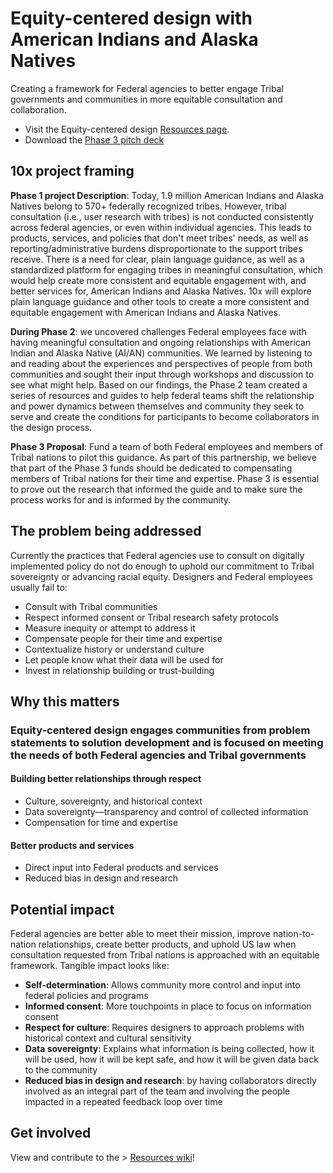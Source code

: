 # Equity-centered design with American Indians and Alaska Natives
Creating a framework for Federal agencies to better engage Tribal governments and communities in more equitable consultation and collaboration. 

- Visit the Equity-centered design [Resources page](https://github.com/18F/Equity-centered-design-with-American-Indians-and-Alaska-Natives-10x/wiki).
- Download the [Phase 3 pitch deck](https://github.com/18F/Equity-centered-design-with-American-Indians-and-Alaska-Natives-10x/blob/main/Equity-centered%20Design%20with%20American%20Indians%20and%20Alaska%20Natives_Phase%202_Pitch%20deck%20(1).pdf)

## 10x project framing 
**Phase 1 project Description**: Today, 1.9 million American Indians and Alaska Natives belong to 570+ federally recognized tribes. However, tribal consultation (i.e., user research with tribes) is not conducted consistently across federal agencies, or even within individual agencies. This leads to products, services, and policies that don't meet tribes' needs, as well as reporting/administrative burdens disproportionate to the support tribes receive. There is a need for clear, plain language guidance, as well as a standardized platform for engaging tribes in meaningful consultation, which would help create more consistent and equitable engagement with, and better services for, American Indians and Alaska Natives. 10x will explore plain language guidance and other tools to create a more consistent and equitable engagement with American Indians and Alaska Natives.

**During Phase 2**: we uncovered challenges Federal employees face with having meaningful consultation and ongoing relationships with American Indian and Alaska Native (AI/AN) communities. We learned by listening to and reading about the experiences and perspectives of people from both communities and sought their input through workshops and discussion to see what might help. Based on our findings, the Phase 2 team created a series of resources and guides to help federal teams shift the relationship and power dynamics between themselves and community they seek to serve and create the conditions for participants to become collaborators in the design process. 

**Phase 3 Proposal**: Fund a team of both Federal employees and members of Tribal nations to pilot this guidance. As part of this partnership, we believe that part of the Phase 3 funds should be dedicated to compensating members of Tribal nations for their time and expertise. Phase 3 is essential to prove out the research that informed the guide and to make sure the process works for and is informed by the community. 

## The problem being addressed 
Currently the practices that Federal agencies use to consult on digitally implemented policy do not do enough to uphold our commitment to Tribal sovereignty or advancing racial equity. Designers and Federal employees usually fail to:
- Consult with Tribal communities
- Respect informed consent or Tribal research safety protocols
- Measure inequity or attempt to address it
- Compensate people for their time and expertise
- Contextualize history or understand culture
- Let people know what their data will be used for
- Invest in relationship building or trust-building

## Why this matters 
### Equity-centered design engages communities from problem statements to solution development and is focused on meeting the needs of both Federal agencies and Tribal governments 
#### Building better relationships through respect
- Culture, sovereignty, and historical context
- Data sovereignty—transparency and control of collected information
- Compensation for time and expertise
#### Better products and services 
- Direct input into Federal products and services
- Reduced bias in design and research

## Potential impact
Federal agencies are better able to meet their mission, improve nation-to-nation relationships, create better products, and uphold US law when consultation requested from Tribal nations is approached with an equitable framework. Tangible impact looks like: 
- **Self-determination**: Allows community more control and input into federal policies and programs
- **Informed consent**: More touchpoints in place to focus on information consent 
- **Respect for culture**: Requires designers to approach problems with historical context and cultural sensitivity
- **Data sovereignty**: Explains what information is being collected, how it will be used, how it will be kept safe, and how it will be given data back to the community
- **Reduced bias in design and research**: by having collaborators directly involved as an integral part of the team and involving the people impacted in a repeated feedback loop over time 

## Get involved 
View and contribute to the > [Resources wiki](https://github.com/18F/Equity-centered-design-with-American-Indians-and-Alaska-Natives-10x/wiki)!



